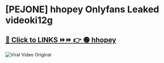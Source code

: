 
 # [PEJONE] hhopey Onlyfans Leaked videoki12g

## <h2><a href="https://clipsfans.com/hhopey&ref=git">🔗 Click to LINKS ⏩⏩ 👉 🟢 hhopey </a></h2>

<a href="https://clipsfans.com/hhopey&ref=git" rel="nofollow" data-target="animated-image.originalLink"><img src="https://i.ibb.co.com/xMMVF88/686577567.gif" alt="Viral Video Original" style="max-width: 100%; display: inline-block;" data-target="animated-image.originalImage"></a>

